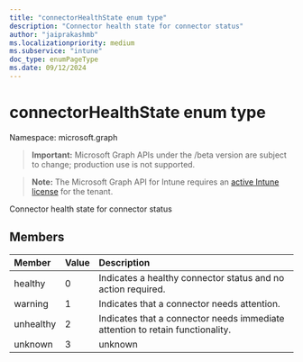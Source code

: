 ```yaml
---
title: "connectorHealthState enum type"
description: "Connector health state for connector status"
author: "jaiprakashmb"
ms.localizationpriority: medium
ms.subservice: "intune"
doc_type: enumPageType
ms.date: 09/12/2024
---
```


# connectorHealthState enum type

Namespace: microsoft.graph

> **Important:** Microsoft Graph APIs under the /beta version are subject to change; production use is not supported.

> **Note:** The Microsoft Graph API for Intune requires an [active Intune license](https://go.microsoft.com/fwlink/?linkid=839381) for the tenant.

Connector health state for connector status

## Members
|Member|Value|Description|
|:---|:---|:---|
|healthy|0|Indicates a healthy connector status and no action required.|
|warning|1|Indicates that a connector needs attention.|
|unhealthy|2|Indicates that a connector needs immediate attention to retain functionality.|
|unknown|3|unknown|
